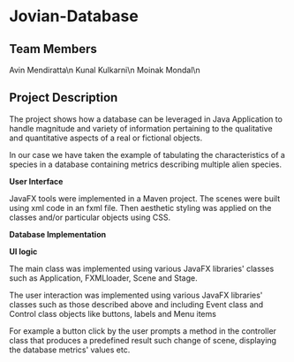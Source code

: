 # Jovian-Database

## Team Members
Avin Mendiratta\n
Kunal Kulkarni\n
Moinak Mondal\n

## Project Description
The project shows how a database can be leveraged in Java Application to handle magnitude and variety of information pertaining to the qualitative and quantitative  aspects of a real or fictional objects.

In our case we have taken the example of tabulating the characteristics of a species in a database containing metrics describing multiple alien species.

**User Interface**

JavaFX tools were implemented in a Maven project. The scenes were built using xml code in an fxml file.
Then aesthetic styling was applied on the classes and/or particular objects using CSS.

**Database Implementation**

**UI logic**

The main class was implemented using various JavaFX libraries' classes such as Application, FXMLloader, Scene and Stage.

The user interaction was implemented using various JavaFX libraries' classes such as those described above and including Event class and Control class objects like buttons, labels and Menu items

For example a button click by the user prompts a method in the controller class that produces a predefined result such change of scene, displaying the database metrics' values etc.
